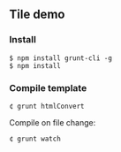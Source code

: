 ## Tile demo

### Install

	$ npm install grunt-cli -g
	$ npm install

### Compile template

	¢ grunt htmlConvert
	
Compile on file change:

	¢ grunt watch
